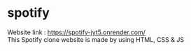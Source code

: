 # spotify

Website link : <link>https://spotify-jyt5.onrender.com/<link> <br>
This Spotify clone website is made by using HTML, CSS &amp; JS
